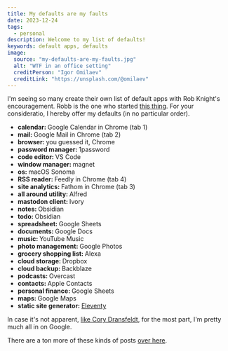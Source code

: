 ```yaml
---
title: My defaults are my faults
date: 2023-12-24
tags:
  - personal
description: Welcome to my list of defaults!
keywords: default apps, defaults
image:
  source: "my-defaults-are-my-faults.jpg"
  alt: "WTF in an office setting"
  creditPerson: "Igor Omilaev"
  creditLink: "https://unsplash.com/@omilaev"
---
```


I'm seeing so many create their own list of default apps with Rob Knight's encouragement. Robb is the one who started [this thing](https://defaults.rknight.me/). For your consideratio, I hereby offer my defaults (in no particular order).

- <strong>calendar: </strong>Google Calendar in Chrome (tab 1)
- <strong>mail: </strong>Google Mail in Chrome (tab 2)
- <strong>browser: </strong>you guessed it, Chrome
- <strong>password manager: </strong>1password
- <strong>code editor: </strong>VS Code
- <strong>window manager: </strong>magnet
- <strong>os: </strong>macOS Sonoma
- <strong>RSS reader: </strong>Feedly in Chrome (tab 4)
- <strong>site analytics: </strong>Fathom in Chrome (tab 3)
- <strong>all around utility: </strong>Alfred
- <strong>mastodon client: </strong>Ivory
- <strong>notes: </strong>Obsidian
- <strong>todo: </strong>Obsidian
- <strong>spreadsheet: </strong>Google Sheets
- <strong>documents: </strong>Google Docs
- <strong>music: </strong>YouTube Music
- <strong>photo management: </strong>Google Photos
- <strong>grocery shopping list: </strong>Alexa
- <strong>cloud storage: </strong>Dropbox
- <strong>cloud backup: </strong>Backblaze
- <strong>podcasts: </strong>Overcast
- <strong>contacts: </strong>Apple Contacts
- <strong>personal finance: </strong>Google Sheets
- <strong>maps: </strong>Google Maps
- <strong>static site generator: </strong>[Eleventy](https://www.11ty.dev/)

In case it's not apparent, [like Cory Dransfeldt](https://coryd.dev/posts/2023/leaning-into-google-services/), for the most part, I'm pretty much all in on Google.

There are a ton more of these kinds of posts [over here](https://defaults.rknight.me/).
